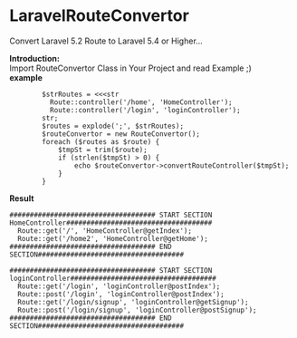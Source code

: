 # LaravelRouteConvertor
Convert Laravel 5.2 Route to Laravel 5.4 or Higher...

**Introduction:**  
    Import RouteConvertor Class in Your Project and read Example ;)   
**example**
```
        $strRoutes = <<<str
          Route::controller('/home', 'HomeController');      
          Route::controller('/login', 'loginController');      
        str;
        $routes = explode(';', $strRoutes);
        $routeConvertor = new RouteConvertor();
        foreach ($routes as $route) {
            $tmpSt = trim($route);
            if (strlen($tmpSt) > 0) {
                echo $routeConvertor->convertRouteController($tmpSt);
            }
        }                
```
**Result**  
```
#################################### START SECTION HomeController####################################
  Route::get('/', 'HomeController@getIndex');
  Route::get('/home2', 'HomeController@getHome');  
#################################### END SECTION####################################
  
#################################### START SECTION loginController####################################
  Route::get('/login', 'loginController@postIndex');
  Route::post('/login', 'loginController@postIndex');  
  Route::get('/login/signup', 'loginController@getSignup');  
  Route::post('/login/signup', 'loginController@postSignup');  
#################################### END SECTION####################################

```





  
